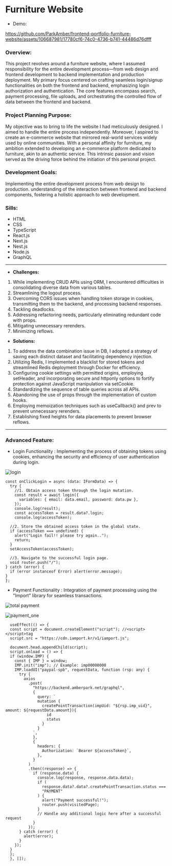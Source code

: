 # Furniture Website
+ Demo:

https://github.com/ParkAmber/frontend-portfolio-furniture-website/assets/106687981/17780cf6-74c0-4736-b741-44486d76dfff


  
### **Overview:** 
This project revolves around a furniture website, where I assumed responsibility for the entire development process—from web design and frontend development to backend implementation and production deployment. My primary focus centered on crafting seamless login/signup functionalities on both the frontend and backend, emphasizing login authorization and authentication. The core features encompass search, payment processing, file uploads, and orchestrating the controlled flow of data between the frontend and backend.

### **Project Planning Purpose:** 
My objective was to bring to life the website I had meticulously designed. I aimed to handle the entire process independently. Moreover, I aspired to create an e-commerce website that mirrored real-world services widely used by online communities. With a personal affinity for furniture, my ambition extended to developing an e-commerce platform dedicated to furniture, akin to an authentic service. This intrinsic passion and vision served as the driving force behind the initiation of this personal project.

### **Development Goals:** 
Implementing the entire development process from web design to production. understanding of the interaction between frontend and backend components, fostering a holistic approach to web development.

### **Sills:** 
+ HTML
+ CSS
+ TypeScript
+ React.js
+ Next.js
+ Nest.js
+ Node.js
+ GraphQL

-------
+ **Challenges:**

1. While implementing CRUD APIs using ORM, I encountered difficulties in consolidating diverse data from various tables.
2. Streamlining the logout process.
3. Overcoming CORS issues when handling token storage in cookies, transmitting them to the backend, and processing backend responses.
4. Tackling deadlocks.
5. Addressing refactoring needs, particularly eliminating redundant code with props.
6. Mitigating unnecessary rerenders.
7. Minimizing reflows.

+ **Solutions:**

1. To address the data combination issue in DB, I adopted a strategy of saving each distinct dataset and facilitating dependency injection.
2. Utilizing Redis, I implemented a blacklist for stored tokens and streamlined Redis deployment through Docker for efficiency.
3. Configuring cookie settings with permitted origins, employing setHeader, and incorporating secure and httponly options to fortify protection against JavaScript manipulation via setCookie.
4. Standardizing the sequence of table queries across all APIs.
5. Abandoning the use of props through the implementation of custom hooks.
6. Employing memoization techniques such as useCallback() and prev to prevent unnecessary rerenders.
7. Establishing fixed heights for data placements to prevent browser reflows.

-------

### **Advanced Feature:** 
+ Login Functionality : Implementing the process of obtaining tokens using cookies, enhancing the security and efficiency of user authentication during login.
  
![login](https://github.com/ParkAmber/frontend-portfolio-furniture-website/blob/main/login_page.png)

    const onClickLogin = async (data: IFormData) => {
      try {
        //1. Obtain access token through the login mutation.
        const result = await login({
          variables: { email: data.email, password: data.pw },
        });
        console.log(result);
        const accessToken = result.data?.login;
        console.log(accessToken);

      //2. Store the obtained access token in the global state.
      if (accessToken === undefined) {
        alert("Login fail!! please try again..");
        return;
      }
      setAccessToken(accessToken);

      //3. Navigate to the successful login page.
      void router.push("/");
    } catch (error) {
      if (error instanceof Error) alert(error.message);
    }
    };



    
+ Payment Functionality : Integration of payment processing using the "Import" library for seamless transactions.
  
![total payment](https://github.com/ParkAmber/frontend-portfolio-furniture-website/blob/main/pyment_total_page.png)

![payment_one](https://github.com/ParkAmber/frontend-portfolio-furniture-website/blob/main/payment_page.png)

      useEffect(() => {
      const script = document.createElement("script"); //<script></script>tag
      script.src = "https://cdn.iamport.kr/v1/iamport.js";
  
      document.head.appendChild(script); 
      script.onload = () => {
      if (window.IMP) {
        const { IMP } = window;
        IMP.init("imp"); // Example: imp00000000
        IMP.loadUI("paypal-spb", requestData, function (rsp: any) {
          try {
            axios
              .post(
                "https://backend.amberpark.net/graphql",
                {
                  query: `
                  mutation {
                    createPointTransaction(impUid: "${rsp.imp_uid}", amount: ${requestData.amount}){
                      id
                      status
                    }
                  }
                `,
                },
                {
                  headers: {
                    Authorization: `Bearer ${accessToken}`,
                  },
                }
              )
              .then((response) => {
                if (response.data) {
                  console.log(response, response.data.data);
                  if (
                    response.data?.data?.createPointTransaction.status ===
                    "PAYMENT"
                  ) {
                    alert("Payment successful!");
                    router.push(visitedPage);
                  }
                  // Handle any additional logic here after a successful request
                }
              });
          } catch (error) {
            alert(error);
          }
        });
      }
      };
      }, []);
      
